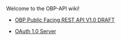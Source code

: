 Welcome to the OBP-API wiki!

* [OBP Public Facing REST API V1.0 DRAFT](https://github.com/OpenBankProject/OBP-API/wiki/OBP-Public-Facing-REST-API-V1.0-DRAFT)

* [OAuth 1.0 Server](https://github.com/OpenBankProject/OBP-API/wiki/OAuth-1.0-Server)